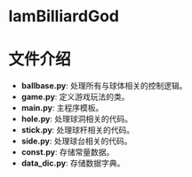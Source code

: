 # IamBilliardGod

# 文件介绍

- **ballbase.py**: 处理所有与球体相关的控制逻辑。
- **game.py**: 定义游戏玩法的类。
- **main.py**: 主程序模板。
- **hole.py**: 处理球洞相关的代码。
- **stick.py**: 处理球杆相关的代码。
- **side.py**: 处理球台相关的代码。
- **const.py**: 存储常量数据。
- **data_dic.py**: 存储数据字典。
